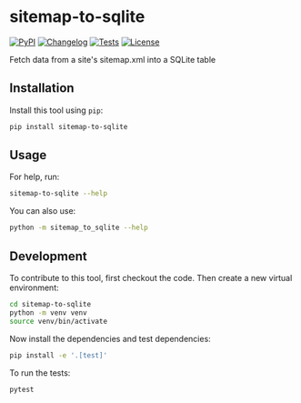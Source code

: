 # sitemap-to-sqlite

[![PyPI](https://img.shields.io/pypi/v/sitemap-to-sqlite.svg)](https://pypi.org/project/sitemap-to-sqlite/)
[![Changelog](https://img.shields.io/github/v/release/simonw/sitemap-to-sqlite?include_prereleases&label=changelog)](https://github.com/simonw/sitemap-to-sqlite/releases)
[![Tests](https://github.com/simonw/sitemap-to-sqlite/actions/workflows/test.yml/badge.svg)](https://github.com/simonw/sitemap-to-sqlite/actions/workflows/test.yml)
[![License](https://img.shields.io/badge/license-Apache%202.0-blue.svg)](https://github.com/simonw/sitemap-to-sqlite/blob/master/LICENSE)

Fetch data from a site's sitemap.xml into a SQLite table

## Installation

Install this tool using `pip`:
```bash
pip install sitemap-to-sqlite
```
## Usage

For help, run:
```bash
sitemap-to-sqlite --help
```
You can also use:
```bash
python -m sitemap_to_sqlite --help
```
## Development

To contribute to this tool, first checkout the code. Then create a new virtual environment:
```bash
cd sitemap-to-sqlite
python -m venv venv
source venv/bin/activate
```
Now install the dependencies and test dependencies:
```bash
pip install -e '.[test]'
```
To run the tests:
```bash
pytest
```
